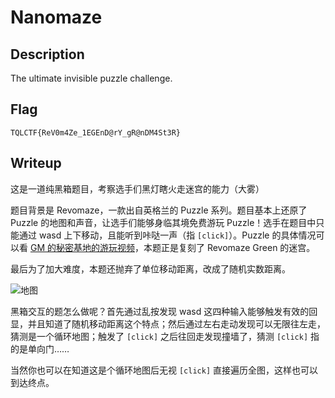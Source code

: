 # Nanomaze

## Description

The ultimate invisible puzzle challenge.

## Flag

`TQLCTF{ReV0m4Ze_1EGEnD@rY_gR@nDM4St3R}`

## Writeup

这是一道纯黑箱题目，考察选手们黑灯瞎火走迷宫的能力（大雾）

题目背景是 Revomaze，一款出自英格兰的 Puzzle 系列。题目基本上还原了 Puzzle 的地图和声音，让选手们能够身临其境免费游玩 Puzzle！选手在题目中只能通过 wasd 上下移动，且能听到咔哒一声（指 `[click]`）。Puzzle 的具体情况可以看 [GM 的秘密基地的游玩视频](https://www.bilibili.com/video/av720802187)，本题正是复刻了 Revomaze Green 的迷宫。

最后为了加大难度，本题还抛弃了单位移动距离，改成了随机实数距离。

![地图](https://oss.nan.pub/imgs/image-20220221214650722.png)

黑箱交互的题怎么做呢？首先通过乱按发现 wasd 这四种输入能够触发有效的回显，并且知道了随机移动距离这个特点；然后通过左右走动发现可以无限往左走，猜测是一个循环地图；触发了 `[click]` 之后往回走发现撞墙了，猜测 `[click]` 指的是单向门……

当然你也可以在知道这是个循环地图后无视 `[click]` 直接遍历全图，这样也可以到达终点。
